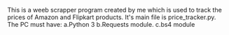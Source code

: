 This is a weeb scrapper program created by me which is used to track the prices of Amazon and Flipkart products.
It's main file is price_tracker.py.
The PC must have:
a.Python 3
b.Requests module.
c.bs4 module
